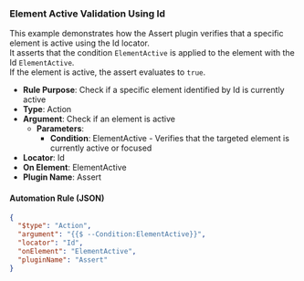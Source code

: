 ### Element Active Validation Using Id

This example demonstrates how the Assert plugin verifies that a specific element is active using the Id locator.  
It asserts that the condition `ElementActive` is applied to the element with the Id `ElementActive`.  
If the element is active, the assert evaluates to `true`.

- **Rule Purpose**: Check if a specific element identified by Id is currently active  
- **Type**: Action  
- **Argument**: Check if an element is active  
  - **Parameters**:  
    - **Condition**: ElementActive - Verifies that the targeted element is currently active or focused  
- **Locator**: Id  
- **On Element**: ElementActive  
- **Plugin Name**: Assert  

#### Automation Rule (JSON)

```json
{
  "$type": "Action",
  "argument": "{{$ --Condition:ElementActive}}",
  "locator": "Id",
  "onElement": "ElementActive",
  "pluginName": "Assert"
}
```

